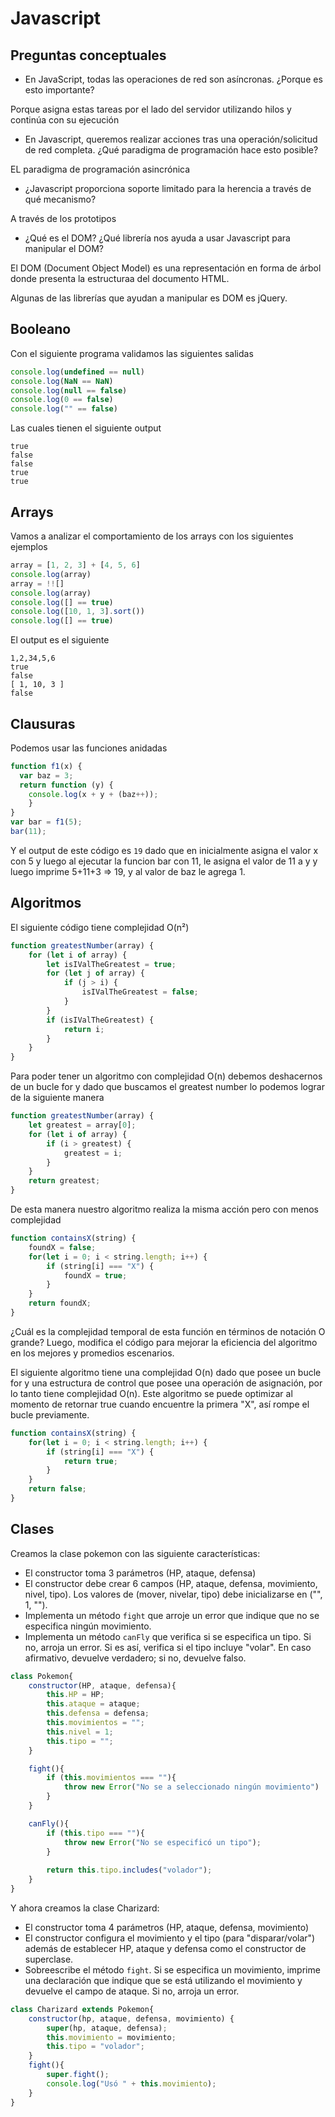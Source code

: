 # Javascript

## Preguntas conceptuales

* En JavaScript, todas las operaciones de red son asíncronas. ¿Porque es esto importante?

Porque asigna estas tareas por el lado del servidor utilizando hilos y continúa con su ejecución

* En Javascript, queremos realizar acciones tras una operación/solicitud de red completa. ¿Qué paradigma de programación hace esto posible?

EL paradigma de programación asincrónica

* ¿Javascript proporciona soporte limitado para la herencia a través de qué mecanismo?

A través de los prototipos

* ¿Qué es el DOM? ¿Qué librería nos ayuda a usar Javascript para manipular el DOM?

El DOM (Document Object Model) es una representación en forma de árbol donde presenta la estructuraa del documento HTML.

Algunas de las librerías que ayudan a manipular es DOM es jQuery.

## Booleano

Con el siguiente programa validamos las siguientes salidas 

```js
console.log(undefined == null)
console.log(NaN == NaN)
console.log(null == false)
console.log(0 == false)
console.log("" == false)
```

Las cuales tienen el siguiente output

```
true
false
false
true
true
```

## Arrays

Vamos a analizar el comportamiento de los arrays con los siguientes ejemplos

```js
array = [1, 2, 3] + [4, 5, 6]
console.log(array)
array = !![]
console.log(array)
console.log([] == true)
console.log([10, 1, 3].sort())
console.log([] == true)
```

El output es el siguiente

```
1,2,34,5,6
true
false
[ 1, 10, 3 ]
false
```

## Clausuras

Podemos usar las funciones anidadas

```js
function f1(x) {
  var baz = 3;
  return function (y) {
    console.log(x + y + (baz++));
    }
}
var bar = f1(5);
bar(11);
```
Y el output de este código es `19` dado que en inicialmente asigna el valor x con 5 y luego al ejecutar la funcion bar con 11, le asigna el valor de 11 a y y luego imprime 5+11+3 => 19, y al valor de baz le agrega 1.

## Algoritmos

El siguiente código tiene complejidad O(n²)

```js
function greatestNumber(array) {
    for (let i of array) {
        let isIValTheGreatest = true;
        for (let j of array) {
            if (j > i) {
                isIValTheGreatest = false;
            }
        }
        if (isIValTheGreatest) {
            return i;
        }
    }
}
```

Para poder tener un algoritmo con complejidad O(n) debemos deshacernos de un bucle for y dado que buscamos el greatest number lo podemos lograr de la siguiente manera

```js
function greatestNumber(array) {
    let greatest = array[0];
    for (let i of array) {
        if (i > greatest) {
            greatest = i;
        }
    }
    return greatest;
}
```

De esta manera nuestro algoritmo realiza la misma acción pero con menos complejidad

```js
function containsX(string) {
    foundX = false;
    for(let i = 0; i < string.length; i++) {
        if (string[i] === "X") {
            foundX = true;
        }
    }
    return foundX;
}
```

¿Cuál es la complejidad temporal de esta función en términos de notación O grande? Luego, modifica el código para mejorar la eficiencia del algoritmo en los mejores y promedios escenarios.

El siguiente algoritmo tiene una complejidad O(n) dado que posee un bucle for y una estructura de control que posee una operación de asignación, por lo tanto tiene complejidad O(n). Este algoritmo se puede optimizar al momento de retornar true cuando encuentre la primera "X", así rompe el bucle previamente.

```js
function containsX(string) {
    for(let i = 0; i < string.length; i++) {
        if (string[i] === "X") {
            return true;
        }
    }
    return false;
}
```

## Clases
Creamos la clase pokemon con las siguiente características:

- El constructor toma 3 parámetros (HP, ataque, defensa)
- El constructor debe crear 6 campos (HP, ataque, defensa, movimiento, nivel, tipo). Los valores de (mover, nivelar,
tipo) debe inicializarse en ("", 1, "").
- Implementa un método `fight` que arroje un error que indique que no se especifica ningún movimiento.
- Implementa un método `canFly` que verifica si se especifica un tipo. Si no, arroja un error. Si es así, verifica si el tipo incluye "volar". En caso afirmativo, devuelve verdadero; si no, devuelve falso.

```js
class Pokemon{
    constructor(HP, ataque, defensa){
        this.HP = HP;
        this.ataque = ataque;
        this.defensa = defensa;
        this.movimientos = "";
        this.nivel = 1;
        this.tipo = "";
    }

    fight(){
        if (this.movimientos === ""){
            throw new Error("No se a seleccionado ningún movimiento")
        }
    }

    canFly(){
        if (this.tipo === ""){
            throw new Error("No se especificó un tipo");
        }
        
        return this.tipo.includes("volador");
    }   
}
```

Y ahora creamos la clase Charizard:
- El constructor toma 4 parámetros (HP, ataque, defensa, movimiento)
- El constructor configura el movimiento y el tipo (para "disparar/volar") además de establecer HP, ataque y defensa como el
constructor de superclase.
- Sobreescribe el método `fight`. Si se especifica un movimiento, imprime una declaración que indique que se está utilizando el movimiento y devuelve el campo de ataque. Si no, arroja un error.

```js
class Charizard extends Pokemon{
    constructor(hp, ataque, defensa, movimiento) {
        super(hp, ataque, defensa);
        this.movimiento = movimiento;
        this.tipo = "volador";
    }
    fight(){
        super.fight();
        console.log("Usó " + this.movimiento);
    }
}
```